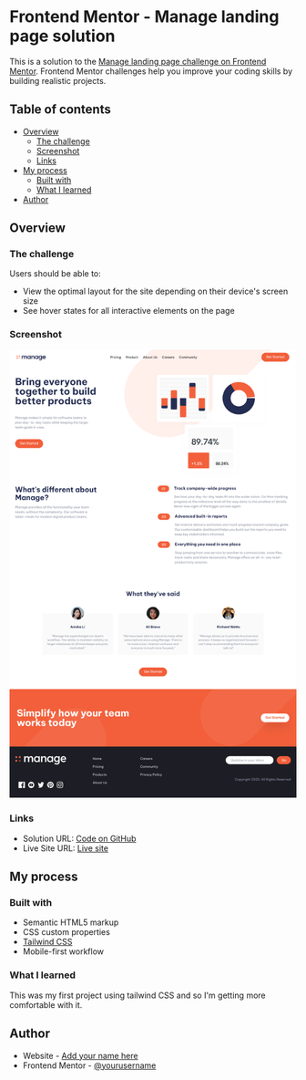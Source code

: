 # Frontend Mentor - Manage landing page solution

This is a solution to the [Manage landing page challenge on Frontend Mentor](https://www.frontendmentor.io/challenges/manage-landing-page-SLXqC6P5). Frontend Mentor challenges help you improve your coding skills by building realistic projects. 

## Table of contents

- [Overview](#overview)
  - [The challenge](#the-challenge)
  - [Screenshot](#screenshot)
  - [Links](#links)
- [My process](#my-process)
  - [Built with](#built-with)
  - [What I learned](#what-i-learned)
- [Author](#author)


## Overview

### The challenge

Users should be able to:

- View the optimal layout for the site depending on their device's screen size
- See hover states for all interactive elements on the page

### Screenshot

![](./screenshot.png)

### Links

- Solution URL: [Code on GitHub](https://github.com/ikennaezef/manage-landing/)
- Live Site URL: [Live site](https://ikennaezef.github.io/manage-landing/)

## My process

### Built with

- Semantic HTML5 markup
- CSS custom properties
- [Tailwind CSS](https://tailwindcss.com)
- Mobile-first workflow

### What I learned

This was my first project using tailwind CSS and so I'm getting more comfortable with it.

## Author

- Website - [Add your name here](https://ikennaezef.github.io/portfolio/)
- Frontend Mentor - [@yourusername](https://www.frontendmentor.io/profile/ikennaezef)
